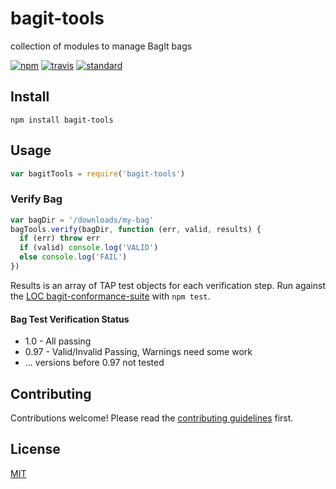 # bagit-tools

collection of modules to manage BagIt bags

[![npm][npm-image]][npm-url]
[![travis][travis-image]][travis-url]
[![standard][standard-image]][standard-url]

## Install

```
npm install bagit-tools
```

## Usage

```js
var bagitTools = require('bagit-tools')
```

### Verify Bag

```js
var bagDir = '/downloads/my-bag'
bagTools.verify(bagDir, function (err, valid, results) {
  if (err) throw err
  if (valid) console.log('VALID')
  else console.log('FAIL')
})
```

Results is an array of TAP test objects for each verification step. Run against the [LOC bagit-conformance-suite](https://github.com/LibraryOfCongress/bagit-conformance-suite) with `npm test`.

#### Bag Test Verification Status

* 1.0 - All passing
* 0.97 - Valid/Invalid Passing, Warnings need some work
* ... versions before 0.97 not tested

## Contributing

Contributions welcome! Please read the [contributing guidelines](CONTRIBUTING.md) first.

## License

[MIT](LICENSE.md)

[npm-image]: https://img.shields.io/npm/v/bagit-tools.svg?style=flat-square
[npm-url]: https://www.npmjs.com/package/bagit-tools
[travis-image]: https://img.shields.io/travis/joehand/bagit-tools.svg?style=flat-square
[travis-url]: https://travis-ci.org/joehand/bagit-tools
[standard-image]: https://img.shields.io/badge/code%20style-standard-brightgreen.svg?style=flat-square
[standard-url]: http://npm.im/standard
